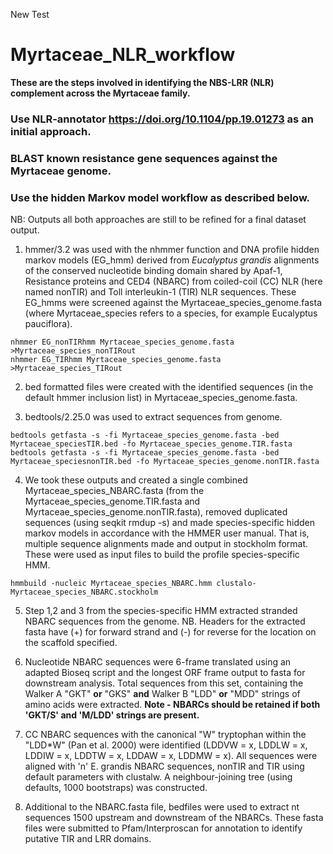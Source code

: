 New Test
# Myrtaceae_NLR_workflow

**These are the steps involved in identifying the NBS-LRR (NLR) complement across the Myrtaceae family.**

### Use NLR-annotator https://doi.org/10.1104/pp.19.01273 as an initial approach.
### BLAST known resistance gene sequences against the Myrtaceae genome.
### Use the hidden Markov model workflow as described below.

NB: Outputs all both approaches are still to be refined for a final dataset output.


1. hmmer/3.2 was used with the nhmmer function and DNA profile hidden markov models (EG_hmm) derived from *Eucalyptus grandis* alignments of the conserved nucleotide binding domain shared by Apaf-1, Resistance proteins and CED4 (NBARC) from coiled-coil (CC) NLR (here named nonTIR) and Toll interleukin-1 (TIR) NLR sequences. These EG_hmms were screened against the Myrtaceae_species_genome.fasta (where Myrtaceae_species refers to a species, for example Eucalyptus pauciflora). 

```
nhmmer EG_nonTIRhmm Myrtaceae_species_genome.fasta >Myrtaceae_species_nonTIRout
nhmmer EG_TIRhmm Myrtaceae_species_genome.fasta >Myrtaceae_species_TIRout
```

2. bed formatted files were created with the identified sequences (in the default hmmer inclusion list) in Myrtaceae_species_genome.fasta.

3. bedtools/2.25.0 was used to extract sequences from genome.

```
bedtools getfasta -s -fi Myrtaceae_species_genome.fasta -bed Myrtaceae_speciesTIR.bed -fo Myrtaceae_species_genome.TIR.fasta
bedtools getfasta -s -fi Myrtaceae_species_genome.fasta -bed Myrtaceae_speciesnonTIR.bed -fo Myrtaceae_species_genome.nonTIR.fasta
```

4. We took these outputs and created a single combined Myrtaceae_species_NBARC.fasta (from the Myrtaceae_species_genome.TIR.fasta and Myrtaceae_species_genome.nonTIR.fasta), removed duplicated sequences (using seqkit rmdup -s) and made species-specific hidden markov models in accordance with the HMMER user manual. That is, multiple sequence alignments made and output in stockholm format. These were used as input files to build the profile species-specific HMM.

```
hmmbuild -nucleic Myrtaceae_species_NBARC.hmm clustalo-Myrtaceae_species_NBARC.stockholm
```

5. Step 1,2 and 3 from the species-specific HMM extracted stranded NBARC sequences from the genome. NB. Headers for the extracted fasta have (+) for forward strand and (-) for reverse for the location on the scaffold specified.  

6. Nucleotide NBARC sequences were 6-frame translated using an adapted Bioseq script and the longest ORF frame output to fasta for downstream analysis. Total sequences from this set, containing the Walker A "GKT" **or** "GKS" **and** Walker B "LDD" **or** "MDD" strings of amino acids were extracted. **Note - NBARCs should be retained if both 'GKT/S' and 'M/LDD' strings are present.** 

8. CC NBARC sequences with the canonical "W" tryptophan within the "LDD*W" (Pan et al. 2000) were identified (LDDVW = x, LDDLW = x, LDDIW = x, LDDTW = x, LDDAW = x, LDDMW = x). All sequences were aligned with 'n' E. grandis NBARC sequences, nonTIR and TIR using default parameters with clustalw. A neighbour-joining tree (using defaults, 1000 bootstraps) was constructed.

9. Additional to the NBARC.fasta file, bedfiles were used to extract nt sequences 1500 upstream and downstream of the NBARCs. These fasta files were submitted to Pfam/Interproscan for annotation to identify putative TIR and LRR domains.


